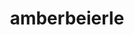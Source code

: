 ---
title: 'amberbeierle'
first_name: 'Amber'
last_name: 'Beierle'
org_title: 'ISHS Historic Sites Administrator'
organization: 'Idaho State Historical Society'
state: 'ID'
email: 'amber.beierle@ishs.idaho.gov'
phone: '(208) 848-7480'
chair: 
active: true
assignee: 'amberbeierle'

---